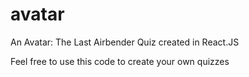 # avatar
An Avatar: The Last Airbender Quiz created in React.JS

Feel free to use this code to create your own quizzes
